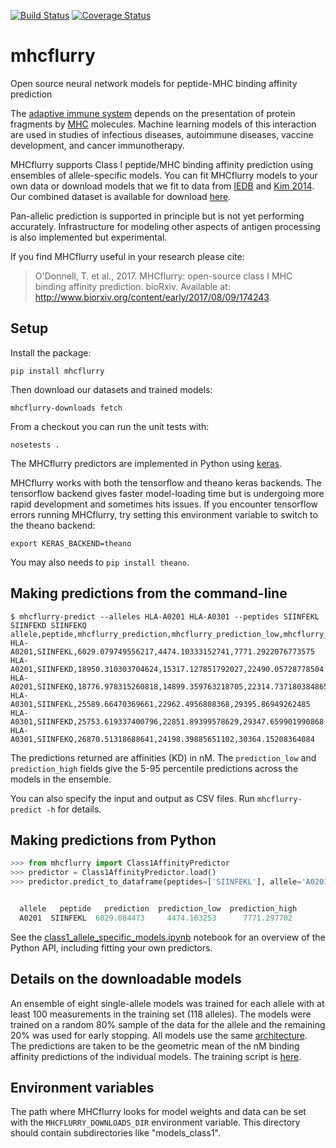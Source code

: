 [![Build Status](https://travis-ci.org/hammerlab/mhcflurry.svg?branch=master)](https://travis-ci.org/hammerlab/mhcflurry) [![Coverage Status](https://coveralls.io/repos/github/hammerlab/mhcflurry/badge.svg?branch=master)](https://coveralls.io/github/hammerlab/mhcflurry?branch=master)

# mhcflurry
Open source neural network models for peptide-MHC binding affinity prediction

The [adaptive immune system](https://en.wikipedia.org/wiki/Adaptive_immune_system)
depends on the presentation of protein fragments by [MHC](https://en.wikipedia.org/wiki/Major_histocompatibility_complex)
molecules. Machine learning models of this interaction are used in studies of
infectious diseases, autoimmune diseases, vaccine development, and cancer
immunotherapy.

MHCflurry supports Class I peptide/MHC binding affinity prediction using
ensembles of allele-specific models. You can fit MHCflurry models to your own data or download models that we fit to data from
[IEDB](http://www.iedb.org/home_v3.php) and [Kim 2014](http://bmcbioinformatics.biomedcentral.com/articles/10.1186/1471-2105-15-241).
Our combined dataset is available for download [here](https://github.com/hammerlab/mhcflurry/releases/download/pre-1.0.0-alpha/data_curated.tar.bz2).

Pan-allelic prediction is supported in principle but is not yet performing
accurately. Infrastructure for modeling other aspects of antigen
processing is also implemented but experimental.

If you find MHCflurry useful in your research please cite:

> O'Donnell, T. et al., 2017. MHCflurry: open-source class I MHC binding affinity prediction. bioRxiv. Available at: http://www.biorxiv.org/content/early/2017/08/09/174243.

## Setup

Install the package:

```
pip install mhcflurry
```

Then download our datasets and trained models:

```
mhcflurry-downloads fetch
```

From a checkout you can run the unit tests with:

```
nosetests .
```

The MHCflurry predictors are implemented in Python using [keras](https://keras.io).

MHCflurry works with both the tensorflow and theano keras backends. The
tensorflow backend gives faster model-loading time but is undergoing more
rapid development and sometimes hits issues. If you encounter tensorflow errors
running MHCflurry, try setting this environment variable to switch to the theano
backend:

```
export KERAS_BACKEND=theano
```

You may also needs to `pip install theano`.


## Making predictions from the command-line

```shell
$ mhcflurry-predict --alleles HLA-A0201 HLA-A0301 --peptides SIINFEKL SIINFEKD SIINFEKQ
allele,peptide,mhcflurry_prediction,mhcflurry_prediction_low,mhcflurry_prediction_high
HLA-A0201,SIINFEKL,6029.079749556217,4474.10333152741,7771.2922076773575
HLA-A0201,SIINFEKD,18950.310303704624,15317.127851792027,22490.05728778504
HLA-A0201,SIINFEKQ,18776.978315260818,14899.359763218705,22314.737180384865
HLA-A0301,SIINFEKL,25589.66470369661,22962.4956808368,29395.86949262485
HLA-A0301,SIINFEKD,25753.619337400796,22851.89399578629,29347.659901990868
HLA-A0301,SIINFEKQ,26870.51318688641,24198.39885651102,30364.15208364084
```

The predictions returned are affinities (KD) in nM. The `prediction_low` and
`prediction_high` fields give the 5-95 percentile predictions across the models 
in the ensemble.

You can also specify the input and output as CSV files.
Run `mhcflurry-predict -h` for details.


## Making predictions from Python

```python
>>> from mhcflurry import Class1AffinityPredictor
>>> predictor = Class1AffinityPredictor.load()
>>> predictor.predict_to_dataframe(peptides=['SIINFEKL'], allele='A0201')


  allele   peptide   prediction  prediction_low  prediction_high
  A0201  SIINFEKL  6029.084473     4474.103253      7771.297702
```

See the [class1_allele_specific_models.ipynb](https://github.com/hammerlab/mhcflurry/blob/master/examples/class1_allele_specific_models.ipynb)
notebook for an overview of the Python API, including fitting your own predictors.


## Details on the downloadable models

An ensemble of eight single-allele models was trained for each allele with at least
100 measurements in the training set (118 alleles). The models were trained on a
random 80% sample of the data for the allele and the remaining 20% was used for
early stopping. All models use the same [architecture](downloads-generation/models_class1/hyperparameters.json). The
predictions are taken to be the geometric mean of the nM binding affinity
predictions of the individual models. The training script is [here](downloads-generation/models_class1/GENERATE.sh).

## Environment variables

The path where MHCflurry looks for model weights and data can be set with the `MHCFLURRY_DOWNLOADS_DIR` environment variable. This directory should contain subdirectories like "models_class1".

